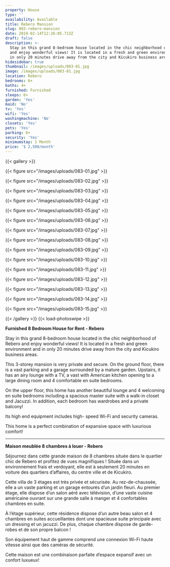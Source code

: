 ```yaml
---
property: House
type: ''
availability: Available
title: Rebero Mansion
slug: 083-rebero-mansion
date: 2019-02-14T12:26:05.713Z
draft: false
description: >-
  Stay in this grand 8-bedroom house located in the chic neighborhood of Rebero
  and enjoy wonderful views! It is located in a fresh and green environment and
  in only 20 minutes drive away from the city and Kicukiro business areas.
hidesidebar: true
thumbnail: /images/uploads/083-01.jpg
image: /images/uploads/083-01.jpg
location: Rebero
bedrooms: 6+
baths: 4+
furnished: Furnished
sleeps: 6+
garden: 'Yes'
maid: 'No'
tv: 'Yes'
wifi: 'Yes'
washingmachine: 'No'
closets: 'Yes'
pets: 'Yes'
parking: 6+
security: 'Yes'
minimumstay: 1 Month
price: '$ 2,500/month'
---
```

{{< gallery >}} 

{{< figure src="/images/uploads/083-01.jpg" >}} 

{{< figure src="/images/uploads/083-02.jpg" >}}

 {{< figure src="/images/uploads/083-03.jpg" >}} 

{{< figure src="/images/uploads/083-04.jpg" >}}

{{< figure src="/images/uploads/083-05.jpg" >}}

 {{< figure src="/images/uploads/083-06.jpg" >}}

 {{< figure src="/images/uploads/083-07.jpg" >}}

 {{< figure src="/images/uploads/083-08.jpg" >}}

{{< figure src="/images/uploads/083-09.jpg" >}} 

{{< figure src="/images/uploads/083-10.jpg" >}}

 {{< figure src="/images/uploads/083-11.jpg" >}} 

{{< figure src="/images/uploads/083-12.jpg" >}}

{{< figure src="/images/uploads/083-13.jpg" >}}

{{< figure src="/images/uploads/083-14.jpg" >}}

{{< figure src="/images/uploads/083-15.jpg" >}}

 {{< /gallery >}} {{< load-photoswipe >}}

**Furnished 8 Bedroom House for Rent - Rebero**

Stay in this grand 8-bedroom house located in the chic neighborhood of Rebero and enjoy wonderful views! It is located in a fresh and green environment and in only 20 minutes drive away from the city and Kicukiro business areas.

This 3-storey mansion is very private and secure. On the ground floor, there is a vast parking and a garage surrounded by a mature garden. Upstairs, it has an airy lounge with a TV, a vast with American kitchen opening to a large dining room and 4 comfortable en suite bedrooms. 

On the upper floor, this home has another beautiful lounge and 4 welcoming en suite bedrooms including a spacious master suite with a walk-in closet and Jacuzzi. In addition, each bedroom has wardrobes and a private balcony! 

Its high end equipment includes high- speed Wi-Fi and security cameras.

This home is a perfect combination of expansive space with luxurious comfort!

- - -

**Maison meublée 8 chambres à louer - Rebero**

Séjournez dans cette grande maison de 8 chambres située dans le quartier chic de Rebero et profitez de vues magnifiques ! Située dans un environnement frais et verdoyant, elle est à seulement 20 minutes en voiture des quartiers d’affaires, du centre ville et de Kicukiro.

Cette villa de 3 étages est très privée et sécurisée. Au rez-de-chaussée, elle a un vaste parking et un garage entourés d’un jardin fleuri. Au premier étage, elle dispose d’un salon aéré avec télévision, d’une vaste cuisine américaine ouvrant sur une grande salle à manger et 4 confortables chambres en suite.

À l’étage supérieur, cette résidence dispose d’un autre beau salon et 4 chambres en suites accueillantes dont une spacieuse suite principale avec un dressing et un jacuzzi. De plus, chaque chambre dispose de garde-robes et de son propre balcon !

Son équipement haut de gamme comprend une connexion Wi-Fi haute vitesse ainsi que des caméras de sécurité.

Cette maison est une combinaison parfaite d’espace expansif avec un confort luxueux!
